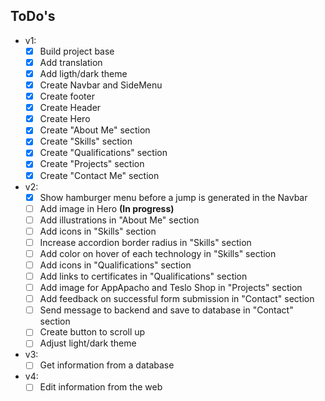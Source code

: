 ## ToDo's

- v1:
  - [x] Build project base
  - [x] Add translation
  - [x] Add ligth/dark theme
  - [x] Create Navbar and SideMenu
  - [x] Create footer
  - [x] Create Header
  - [x] Create Hero
  - [x] Create "About Me" section
  - [x] Create "Skills" section
  - [X] Create "Qualifications" section
  - [X] Create "Projects" section
  - [x] Create "Contact Me" section

- v2:
  - [x] Show hamburger menu before a jump is generated in the Navbar
  - [ ] Add image in Hero __(In progress)__
  - [ ] Add illustrations in "About Me" section
  - [ ] Add icons in "Skills" section
  - [ ] Increase accordion border radius in "Skills" section
  - [ ] Add color on hover of each technology in "Skills" section
  - [ ] Add icons in "Qualifications" section
  - [ ] Add links to certificates in "Qualifications" section
  - [ ] Add image for AppApacho and Teslo Shop in "Projects" section
  - [ ] Add feedback on successful form submission in "Contact" section
  - [ ] Send message to backend and save to database in "Contact" section
  - [ ] Create button to scroll up
  - [ ] Adjust light/dark theme

- v3:
  - [ ] Get information from a database

- v4:
  - [ ] Edit information from the web
